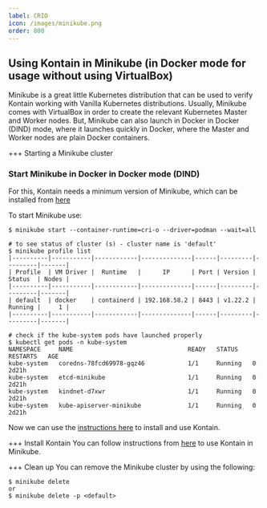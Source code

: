 ```yaml
---
label: CRIO
icon: /images/minikube.png
order: 800
---
```


## Using Kontain in Minikube (in Docker mode for usage without using VirtualBox)
Minikube is a great little Kubernetes distribution that can be used to verify Kontain working with Vanilla Kubernetes distributions.  Usually, Minikube comes with VirtualBox in order to create the relevant Kubernetes Master and Worker nodes.  But, Minikube can also launch in Docker in Docker (DIND) mode, where it launches quickly in Docker, where the Master and Worker nodes are plain Docker containers.

+++ Starting a Minikube cluster
### Start Minikube in Docker in Docker mode (DIND)
For this, Kontain needs a minimum version of Minikube, which can be installed from [here](https://minikube.sigs.k8s.io/docs/start/)

To start Minikube use:
```shell
$ minikube start --container-runtime=cri-o --driver=podman --wait=all

# to see status of cluster (s) - cluster name is 'default'
$ minikube profile list
|----------|-----------|------------|--------------|------|---------|---------|-------|
| Profile  | VM Driver |  Runtime   |      IP      | Port | Version | Status  | Nodes |
|----------|-----------|------------|--------------|------|---------|---------|-------|
| default  | docker    | containerd | 192.168.58.2 | 8443 | v1.22.2 | Running |     1 |
|----------|-----------|------------|--------------|------|---------|---------|-------|

# check if the kube-system pods have launched properly
$ kubectl get pods -n kube-system
NAMESPACE     NAME                                READY   STATUS    RESTARTS   AGE
kube-system   coredns-78fcd69978-gqz46            1/1     Running   0          2d21h
kube-system   etcd-minikube                       1/1     Running   0          2d21h
kube-system   kindnet-d7xwr                       1/1     Running   0          2d21h
kube-system   kube-apiserver-minikube             1/1     Running   0          2d21h
```

Now we can use the [instructions here](/getting_started/install/#on-minikube-or-managed-or-regular-kubernetes) to install and use Kontain.

+++ Install Kontain
You can follow instructions from [here](/guide/getting_started/install/#on-minikube-or-managed-or-regular-kubernetes) to use Kontain in Minikube.

+++ Clean up
You can remove the Minikube cluster by using the following:

```
$ minikube delete
or 
$ minikube delete -p <default>
```